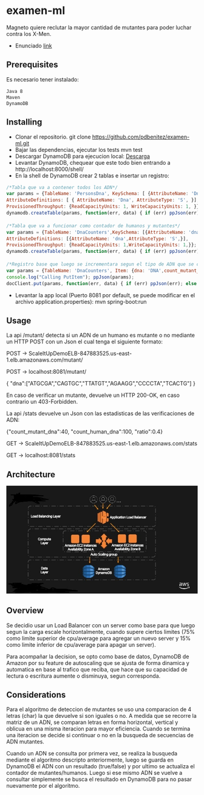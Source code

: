 # examen-ml

Magneto quiere reclutar la mayor cantidad de mutantes para poder luchar contra los X-Men.

- Enunciado
[link](https://github.com/pdbenitez/examen-ml/blob/master/exercise/Examen%20Mercadolibre%202017%20-%20Mutantes.pdf)


## Prerequisites

Es necesario tener instalado:

```
Java 8
Maven
DynamoDB
```


## Installing

- Clonar el repositorio. git clone https://github.com/pdbenitez/examen-ml.git
- Bajar las dependencias, ejecutar los tests mvn test
- Descargar DynamoDB para ejecucion local: [Descarga](https://docs.aws.amazon.com/es_es/amazondynamodb/latest/developerguide/DynamoDBLocal.html)
- Levantar DynamoDB, chequear que este todo bien entrando a http://localhost:8000/shell/
- En la shell de DynamoDB crear 2 tablas e insertar un registro:

```javascript
/*Tabla que va a contener todos los ADN*/
var params = {TableName: 'PersonsDna', KeySchema: [ {AttributeName: 'Dna',KeyType: 'HASH',}],
AttributeDefinitions: [ { AttributeName: 'Dna', AttributeType: 'S',	}],
ProvisionedThroughput: {ReadCapacityUnits: 1, WriteCapacityUnits: 1, }};
dynamodb.createTable(params, function(err, data) { if (err) ppJson(err); else ppJson(data); });

/*Tabla que va a funcionar como contador de humanos y mutantes*/
var params = {TableName: 'DnaCounters',KeySchema: [{AttributeName: 'dna',KeyType: 'HASH',}],
AttributeDefinitions: [{AttributeName: 'dna',AttributeType: 'S',}],
ProvisionedThroughput: {ReadCapacityUnits: 1,WriteCapacityUnits: 1,}};
dynamodb.createTable(params, function(err, data) { if (err) ppJson(err); else ppJson(data);});

/*Registro base que luego se incrementara segun el tipo de ADN que se consulte*/
var params = {TableName: 'DnaCounters', Item: {dna: 'DNA',count_mutant_dna: 0,count_human_dna: 0}};
console.log("Calling PutItem"); ppJson(params);
docClient.put(params, function(err, data) { if (err) ppJson(err); else console.log("PutItem returned successfully");});
```

- Levantar la app local (Puerto 8081 por default, se puede modificar en el archivo application.properties): mvn spring-boot:run



## Usage

La api /mutant/ detecta si un ADN de un humano es mutante o no mediante un HTTP POST con un Json el cual tenga el siguiente formato:

POST → ScaleItUpDemoELB-847883525.us-east-1.elb.amazonaws.com/mutant/

POST → localhost:8081/mutant/


{
"dna":["ATGCGA","CAGTGC","TTATGT","AGAAGG","CCCCTA","TCACTG"]
}

En caso de verificar un mutante, devuelve un HTTP 200-OK, en caso contrario un 403-Forbidden.






La api /stats devuelve un Json con las estadisticas de las verificaciones de ADN:

 {"count_mutant_dna":40, "count_human_dna":100, "ratio":0.4}

GET → ScaleItUpDemoELB-847883525.us-east-1.elb.amazonaws.com/stats

GET → localhost:8081/stats


## Architecture

![Screenshot](image/arquitectura.png)

 

## Overview

Se decidio usar un Load Balancer con un server como base para que luego segun la carga escale horizontalmente, cuando supere ciertos limites (75% como limite superior de cpu/average para agregar un nuevo server y 15% como limite inferior de cpu/average para apagar un server).

Para acompañar la decision, se opto como base de datos, DynamoDB de Amazon por su feature de autoscaling que se ajusta de forma dinamica y automatica en base al trafico que reciba, que hace que su capacidad de lectura o escritura aumente o disminuya, segun corresponda.


## Considerations

Para el algoritmo de deteccion de mutantes se uso una comparacion de 4 letras (char) la que devuelve si son iguales o no.
A medida que se recorre la matriz de un ADN, se comparan letras en forma horizontal, vertical y oblicua en una misma iteracion para mayor eficiencia. Cuando se termina una iteracion se decide si continuar o no en la busqueda de secuencias de ADN mutantes.

Cuando un ADN se consulta por primera vez, se realiza la busqueda mediante el algoritmo descripto anteriormente, luego se guarda en DynamoDB el ADN con un resultado (true/false) y por ultimo se actualiza el contador de mutantes/humanos. Luego si ese mismo ADN se vuelve a consultar simplemente se busca el resultado en DynamoDB para no pasar nuevamente por el algoritmo.
